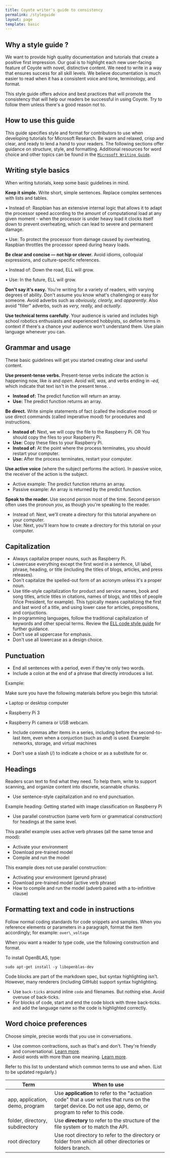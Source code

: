 ```yaml
---
title: Coyote writer's guide to consistency
permalink: /styleguide
layout: page
template: basic
---
```


## Why a style guide ?

We want to provide high quality documentation and tutorials that create a positive first impression. Our goal is to highlight each new user-facing feature of Coyote with novel, distinctive content. We need to write in a way that ensures success for all skill levels. We believe documentation is much easier to read when it has a consistent voice and tone, terminology, and format.

This style guide offers advice and best practices that will promote the consistency that will help our readers be successful in using Coyote. Try to follow them unless there's a good reason not to.

## How to use this guide

This guide specifies style and format for contributors to use when developing tutorials for Microsoft Research. Be warm and relaxed, crisp and clear, and ready to lend a hand to your readers. The following sections offer guidance on structure, style, and formatting. Additional resources for word choice and other topics can be found in the [```Microsoft Writing Guide```](https://docs.microsoft.com/en-us/style-guide/welcome/).

## Writing style basics

When writing tutorials, keep some basic guidelines in mind.

**Keep it simple.** Write short, simple sentences. Replace complex sentences with lists and tables.

• Instead of: Raspbian has an extensive internal logic that allows it to adapt the processor speed according to the amount of computational load at any given moment - when the processor is under heavy load it clocks itself down to prevent overheating, which can lead to severe and permanent damage.

• Use: To protect the processor from damage caused by overheating, Raspbian throttles the processor speed during heavy loads.

**Be clear and concise — not hip or clever.** Avoid idioms, colloquial expressions, and culture-specific references.

• Instead of: Down the road, ELL will grow.

• Use: In the future, ELL will grow.

**Don't say it's easy.** You're writing for a variety of readers, with varying degrees of ability. Don't assume you know what's challenging or easy for someone. Avoid adverbs such as _obviously, clearly,_ and _apparently_. Also avoid "filler" adverbs, such as _very, really,_ and _actually_.

**Use technical terms carefully**. Your audience is varied and includes high school robotics enthusiasts and experienced hobbyists, so define terms in context if there's a chance your audience won't understand them. Use plain language whenever you can.

## Grammar and usage

These basic guidelines will get you started creating clear and useful content.

**Use present-tense verbs.** Present-tense verbs indicate the action is happening now, like _is_ and _open_. Avoid _will, was,_ and verbs ending in _–ed,_ which indicate that text isn't in the present tense. .

- **Instead of:** The predict function will return an array.
- **Use:** The predict function returns an array.

**Be direct.** Write simple statements of fact (called the indicative mood) or use direct commands (called imperative mood) for procedures and instructions.

- **Instead of:** Next, we will copy the file to the Raspberry Pi. OR You should copy the files to your Raspberry Pi.
- **Use:** Copy these files to your Raspberry Pi.
- **Instead of:** At the point where the process terminates, you should restart your computer.
- **Use:** After the process terminates, restart your computer.

**Use active voice** (where the subject performs the action). In passive voice, the receiver of the action is the subject.

- Active example: The predict function returns an array.
- Passive example: An array is returned by the predict function.

**Speak to the reader.** Use second person most of the time. Second person often uses the pronoun _you_, as though you're speaking to the reader.

- Instead of: Next, we'll create a directory for this tutorial anywhere on your computer.
- Use: Next, you'll learn how to create a directory for this tutorial on your computer.

## Capitalization


- Always capitalize proper nouns, such as Raspberry Pi.
- Lowercase everything except the first word in a sentence, UI label, phrase, heading, or title (including the titles of blogs, articles, and press releases).
- Don't capitalize the spelled-out form of an acronym unless it's a proper noun.
- Use title-style capitalization for product and service names, book and song titles, article titles in citations, names of blogs, and titles of people (Vice President, for example). This typically means capitalizing the first and last word of a title, and using lower case for articles, prepositions, and conjuctions.
- In programming languages, follow the traditional capitalization of keywords and other special terms. Review the [ELL code style guide](https://github.com/Microsoft/ELL/blob/master/StyleGuide.md) for further guidance.
- Don't use all uppercase for emphasis.
- Don't use all lowercase as a design choice.

## Punctuation

- End all sentences with a period, even if they're only two words.
- Include a colon at the end of a phrase that directly introduces a list.

Example:

Make sure you have the following materials before you begin this tutorial:

• Laptop or desktop computer

• Raspberry Pi 3

• Raspberry Pi camera or USB webcam.

- Include commas after items in a series, including before the second-to-last item, even when a conjuction (such as *and*) is used.
Example: networks, storage, and virtual machines

- Don't use a slash (/) to indicate a choice or as a substitute for or.

## Headings

Readers scan text to find what they need. To help them, write to support scanning, and organize content into discrete, scannable chunks.

- Use sentence-style capitalization and no end punctuation.

Example heading: Getting started with image classification on Raspberry Pi

- Use parallel construction (same verb form or grammatical construction) for headings at the same level.

This parallel example uses active verb phrases (all the same tense and mood):


  - Activate your environment
  - Download pre-trained model
  - Compile and run the model

This example does not use parallel construction:


  - Activating your environment (gerund phrase)
  - Download pre-trained model (active verb phrase)
  - How to compile and run the model (adverb paired with a to-infinitive clause)

## Formatting text and code in instructions

Follow normal coding standards for code snippets and samples. When you reference elements or parameters in a paragraph, format the item accordingly; for example: `over\_voltage`

When you want a reader to type code, use the following construction and format.

To install OpenBLAS, type:

`sudo apt-get install -y libopenblas-dev`

Code blocks are part of the markdown spec, but syntax highlighting isn't. However, many renderers (including GitHub) support syntax highlighting.

- Use `back-ticks` around inline `code` and filenames. But nothing else. Avoid overuse of back-ticks.
- For blocks of code, start and end the code block with three back-ticks. and add the language name so the code is highlighted correctly.

## Word choice preferences

Choose simple, precise words that you use in conversations.

- Use common contractions, such as that's and don't. They're friendly and conversational. [Learn more](https://worldready.cloudapp.net/Styleguide/Read?id=2700&amp;topicid=26899).
- Avoid words with more than one meaning. [Learn more](https://worldready.cloudapp.net/Styleguide/Read?id=2700&amp;topicid=25512).

Refer to this list to understand which common terms to use and when. (List to be updated regularly.)

| Term | When to use |
| --- | --- |
| app, application, demo, program | Use **application** to refer to the "actuation code" that a user writes that runs on the target device. Do not use app, demo, or program to refer to this code. |
| folder, directory, subdirectory | Use **directory** to refer to the structure of the file system or to match the API. |
| root directory | Use root directory to refer to the directory or folder from which all other directories or folders branch. |

